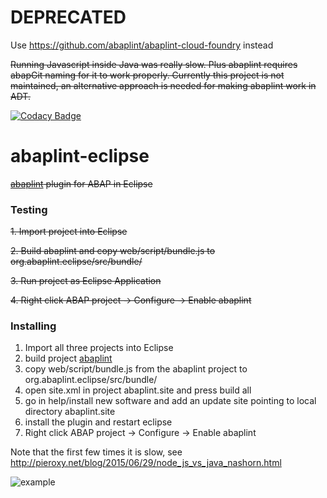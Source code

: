 # DEPRECATED

Use https://github.com/abaplint/abaplint-cloud-foundry instead

~~Running Javascript inside Java was really slow. Plus abaplint requires abapGit naming for it to work properly. Currently this project is not maintained, an alternative approach is needed for making abaplint work in ADT.~~

[![Codacy Badge](https://api.codacy.com/project/badge/grade/56f3e9fbccd54a43b29c5dcaab37ea41)](https://www.codacy.com/app/larshp/abaplint-eclipse)

# abaplint-eclipse

~~[abaplint](https://github.com/larshp/abaplint) plugin for ABAP in Eclipse~~

### Testing

~~1. Import project into Eclipse~~

~~2. Build abaplint and copy web/script/bundle.js to org.abaplint.eclipse/src/bundle/~~

~~3. Run project as Eclipse Application~~

~~4. Right click ABAP project -> Configure -> Enable abaplint~~

### Installing

1. Import all three projects into Eclipse
2. build project [abaplint](https://github.com/larshp/abaplint)
3. copy web/script/bundle.js from the abaplint project to org.abaplint.eclipse/src/bundle/
4. open site.xml in project abaplint.site and press build all
5. go in help/install new software and add an update site pointing to local directory abaplint.site
6. install the plugin and restart eclipse
7. Right click ABAP project -> Configure -> Enable abaplint

Note that the first few times it is slow, see http://pieroxy.net/blog/2015/06/29/node_js_vs_java_nashorn.html

![example](https://cloud.githubusercontent.com/assets/5888506/13034067/685d6724-d32b-11e5-883d-11a2906b359a.png)
